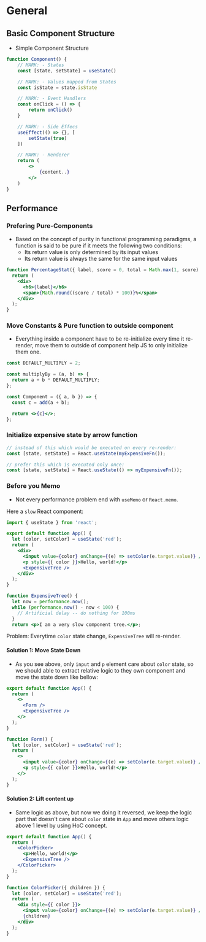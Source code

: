 # General

## Basic Component Structure

- Simple Component Structure

```jsx
function Component() {
    // MARK: - States
    const [state, setState] = useState()

    // MARK: - Values mapped from States
    const isState = state.isState

    // MARK: - Event Handlers
    const onClick = () => {
        return onClick()
    }

    // MARK: - Side Effecs
    useEffect(() => {}, [
        setState(true)
    ])

    // MARK: - Renderer
    return (
        <>
            {content..}
        </>
    )
}
```

## Performance

### Prefering Pure-Components

- Based on the concept of purity in functional programming paradigms, a function is said to be pure if it meets the following two conditions:
  - Its return value is only determined by its input values
  - Its return value is always the same for the same input values

```jsx
function PercentageStat({ label, score = 0, total = Math.max(1, score) }) {
  return (
    <div>
      <h6>{label}</h6>
      <span>{Math.round((score / total) * 100)}%</span>
    </div>
  );
}
```

### Move Constants & Pure function to outside component

- Everything inside a component have to be re-initialize every time it re-render, move
  them to outside of component help JS to only initialize them one.

```jsx
const DEFAULT_MULTIPLY = 2;

const multiplyBy = (a, b) => {
  return a + b * DEFAULT_MULTIPLY;
};

const Component = ({ a, b }) => {
  const c = add(a + b);

  return <>{c}</>;
};
```

### Initialize expensive state by arrow function

```jsx
// instead of this which would be executed on every re-render:
const [state, setState] = React.useState(myExpensiveFn());

// prefer this which is executed only once:
const [state, setState] = React.useState(() => myExpensiveFn());
```

### Before you Memo

- Not every performance problem end with `useMemo` or `React.memo`.

Here a `slow` React component:

```jsx
import { useState } from 'react';

export default function App() {
  let [color, setColor] = useState('red');
  return (
    <div>
      <input value={color} onChange={(e) => setColor(e.target.value)} />
      <p style={{ color }}>Hello, world!</p>
      <ExpensiveTree />
    </div>
  );
}

function ExpensiveTree() {
  let now = performance.now();
  while (performance.now() - now < 100) {
    // Artificial delay -- do nothing for 100ms
  }
  return <p>I am a very slow component tree.</p>;

```

Problem: Everytime `color` state change, `ExpensiveTree` will re-render.

#### Solution 1: Move State Down

- As you see above, only `input` and `p` element care about `color`
  state, so we should able to extract relative logic to they own component
  and move the state down like bellow:

```jsx
export default function App() {
  return (
    <>
      <Form />
      <ExpensiveTree />
    </>
  );
}

function Form() {
  let [color, setColor] = useState('red');
  return (
    <>
      <input value={color} onChange={(e) => setColor(e.target.value)} />
      <p style={{ color }}>Hello, world!</p>
    </>
  );
}
```

#### Solution 2: Lift content up

- Same logic as above, but now we doing it reversed, we keep the logic
  part that doesn't care about `color` state in `App` and move others logic
  above 1 level by using HoC concept.

```jsx
export default function App() {
  return (
    <ColorPicker>
      <p>Hello, world!</p>
      <ExpensiveTree />
    </ColorPicker>
  );
}

function ColorPicker({ children }) {
  let [color, setColor] = useState('red');
  return (
    <div style={{ color }}>
      <input value={color} onChange={(e) => setColor(e.target.value)} />
      {children}
    </div>
  );
}
```
